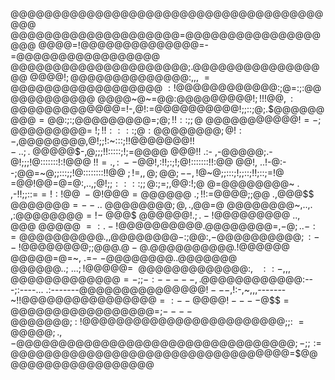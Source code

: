 
@@@@@@@@@@@@@@@@@@@@@@@@@@@@@@@@@@@@@@@@
@@@@@@@@@@@@@@@@@@@@=@@@@@@@@@@@@@@@@@@@
@@@@=!@@@@@@@@@@@@@@=-=@@@@@@@@@@@@@@@@@
@@@@@@@@@@@@@@@@@@@@@;.@@@@@@@@@@@@@@@@@
@@@@$!;@@@@@@@@@@@@@@:,,,~=@@@@@@@@@@@@@
@@@@@~:!@@@$@@@@@@@@@:;@=:;:@@@@@@@@@@@@
@@@@~@~=@@:$@@@@@@@@@!;!!!@@,:@@@@@@@@@@
@@@=$!-,@!:=@@@@@@@@@@!;;::;@;.$$@@@@@@@
@@=@@: ;: ;@@@@@@@@@=;@;!!::;;@~@@@@@@@@
@@@!=-    ;@@@@@@@@@=~!;!!::::;@:@@@@@@@
@;@!:   - ,$@@@@@@@@,@!;;!:~:::;!!$@@@@@
@@!!-..;  .~@@@@@$$-,@;;;!!:::::;!;=@@@@
@@@!! .:- ,-@@@@@;.-@!;;;!@:::::::!:!@@@
$!!=.   ,:~--$@@!,:!!;:;!;@!:::::::!!:@@
@@!, ..!-@:--;@@=~@;;:::;;!@::::::::!!@@
$;!=,,@;@@;--,!@$~@;;:::;!;;::;!!;::;=!@
=@@!@@=@=@:,..,;$@!;;::::;;@:;=$;,@@:!;@
@=@@@@@@@@~  .  ,-!!;;::=$=!:!@@~ -@$!$@
@@=@@@@@@~  .     ;!$!:=@@@@;;@@ .,@@@$$
@@$@@@@@=--..     ~@@@$@@@@@$;@, .,$@@=@
@@@@@@@@~,..,.    ,:@@@@@@@@$=!  -~@@@$$
@@@$@@@!.;     .  - !@@@@@@@@@~  ..,@@@$
@@@@@$~ =:      . - !@@@@@@@@@@.    @@@@
@@@@=,-@;.      .-: =@@@@@@@@@@ ., ,@@@@
@@@@-:;@@        :, -@@@@@@@@@@;:--!@@@@
@@@@;;@@@       .@-@.$@@@@@@@@@@.!@@@@@@
@@@@@=@=~,      .=$-~-$@@@@@@@@..@@@@@@@
@@@@@@$..;      ~...  ;!@@@@@=~ ~@@@@@@@
@@@@@@:  ,      ~     ~~::-,,,  @@@@@@@@
@@@@@=-  ;;        -  :-----, .$$@@@@@@@
@@@@@$:---;:----...  .:-------@$@@@@@@@@
@@@@@@!---,$!:-,~,,,-------~!!$@@@@@@@@@
@@@@@@@=:--@@@@$$!----@$$$$=@@@@@@@@@@@@
@@@@@=;----@@@@@@@;~:~!@@@@@@@@@@@@@@@@@
@@@@@@@;;:~=@@@@@; .,-@@@@@@@@@@@@@@@@@@
@@@@@@$@@@@@@@@@$;-;;:=@@@@@@@@@@@@@@@@@
@@@@@@@@@@@@@@@@=$$$@$@@@@@@@@@@@@@@@@@@
